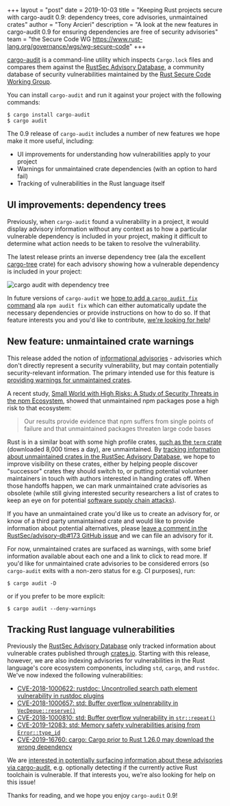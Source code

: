 +++
layout = "post"
date = 2019-10-03
title = "Keeping Rust projects secure with cargo-audit 0.9: dependency trees, core advisories, unmaintained crates"
author = "Tony Arcieri"
description = "A look at the new features in cargo-audit 0.9 for ensuring dependencies are free of security advisories"
team = "the Secure Code WG <https://www.rust-lang.org/governance/wgs/wg-secure-code>"
+++

[cargo-audit](https://github.com/rustsec/cargo-audit) is a command-line utility which inspects `Cargo.lock` files and compares them against the [RustSec Advisory Database](https://rustsec.org), a community database of security vulnerabilities maintained by the [Rust Secure Code Working Group](https://github.com/rust-secure-code/wg).

You can install `cargo-audit` and run it against your project with the following commands:

```
$ cargo install cargo-audit
$ cargo audit
```

The 0.9 release of `cargo-audit` includes a number of new features we hope make it more useful, including:

- UI improvements for understanding how vulnerabilities apply to your project
- Warnings for unmaintained crate dependencies (with an option to hard fail)
- Tracking of vulnerabilities in the Rust language itself

## UI improvements: dependency trees

Previously, when `cargo-audit` found a vulnerability in a project, it would display advisory information without any context as to how a particular vulnerable dependency is included in your project, making it difficult to determine what action needs to be taken to resolve the vulnerability.

The latest release prints an inverse dependency tree (ala the excellent [cargo-tree](https://github.com/sfackler/cargo-tree) crate) for each advisory showing how a vulnerable dependency is included in your project:

![cargo audit with dependency tree](../../../../images/inside-rust/2019-10-03-Keeping-secure-with-cargo-audio-0.9/cargo-audit-dependency-tree.png)

In future versions of `cargo-audit` we [hope to add a `cargo audit fix` command](https://github.com/RustSec/cargo-audit/issues/23) ala `npm audit fix` which can either automatically update the necessary dependencies or provide instructions on how to do so. If that feature interests you and you'd like to contribute, [we're looking for help](https://github.com/RustSec/cargo-audit/issues/23)!

## New feature: unmaintained crate warnings

This release added the notion of [informational advisories](https://github.com/RustSec/rustsec-crate/pull/75) - advisories which don't directly represent a security vulnerability, but may contain potentially security-relevant information. The primary intended use for this feature is [providing warnings for unmaintained crates](https://github.com/RustSec/advisory-db/issues/173).

A recent study, [Small World with High Risks: A Study of Security Threats in the npm Ecosystem](https://www.usenix.org/system/files/sec19-zimmermann.pdf), showed that unmaintained npm packages pose a high risk to that ecosystem:

> Our results provide evidence that npm suffers from single points of failure and that unmaintained packages threaten large code bases

Rust is in a similar boat with some high profile crates, [such as the `term` crate](https://github.com/Stebalien/term/issues/93) (downloaded 8,000 times a day), are unmaintained. By [tracking information about unmaintained crates in the RustSec Advisory Database](https://github.com/RustSec/advisory-db/issues/173), we hope to improve visibility on these crates, either by helping people discover "successor" crates they should switch to, or putting potential volunteer maintainers in touch with authors interested in handing crates off. When those handoffs happen, we can mark unmaintained crate advisories as obsolete (while still giving interested security researchers a list of crates to keep an eye on for potential [software supply chain attacks](https://blog.npmjs.org/post/180565383195/details-about-the-event-stream-incident)).

If you have an unmaintained crate you'd like us to create an advisory for, or know of a third party unmaintained crate and would like to provide information about potential alternatives, please [leave a comment in the RustSec/advisory-db#173 GitHub issue](https://github.com/RustSec/advisory-db/issues/173) and we can file an advisory for it.

For now, unmaintained crates are surfaced as warnings, with some brief information available about each one and a link to click to read more. If you'd like for unmaintained crate advisories to be considered errors (so `cargo-audit` exits with a non-zero status for e.g. CI purposes), run:

```
$ cargo audit -D
```

or if you prefer to be more explicit:

```
$ cargo audit --deny-warnings
```

## Tracking Rust language vulnerabilities

Previously the [RustSec Advisory Database](https://rustsec.org) only tracked information about vulnerable crates published through [crates.io](https://crates.io). Starting with this release, however, we are also indexing advisories for vulnerabilities in the Rust language's core ecosystem components, including `std`, `cargo`, and `rustdoc`. We've now indexed the following vulnerabilities:

- [CVE-2018-1000622: rustdoc: Uncontrolled search path element vulnerability in rustdoc plugins](https://rustsec.org/advisories/CVE-2018-1000622.html)
- [CVE-2018-1000657: std: Buffer overflow vulnenrability in `VecDeque::reserve()`](https://rustsec.org/advisories/CVE-2018-1000657.html)
- [CVE-2018-1000810: std: Buffer overflow vulnerability in `str::repeat()`](https://rustsec.org/advisories/CVE-2018-1000810.html)
- [CVE-2019-12083: std: Memory safety vulnerabilities arising from `Error::type_id`](https://rustsec.org/advisories/CVE-2019-12083.html)
- [CVE-2019-16760: cargo: Cargo prior to Rust 1.26.0 may download the wrong dependency](https://rustsec.org/advisories/CVE-2019-16760.html)

We are [interested in potentially surfacing information about these advisories via cargo-audit](https://github.com/RustSec/cargo-audit/issues/140), e.g. optionally detecting if the currently active Rust toolchain is vulnerable. If that interests you, we're also looking for help on this issue!

Thanks for reading, and we hope you enjoy `cargo-audit` 0.9!

